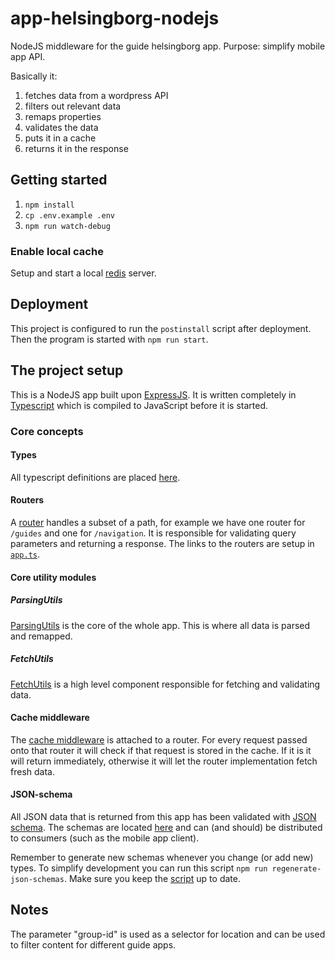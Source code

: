 # app-helsingborg-nodejs

NodeJS middleware for the guide helsingborg app. Purpose: simplify mobile app API.

Basically it:

1. fetches data from a wordpress API
2. filters out relevant data
3. remaps properties
4. validates the data
5. puts it in a cache
6. returns it in the response

## Getting started

1. `npm install`
2. `cp .env.example .env`
3. `npm run watch-debug`

### Enable local cache

Setup and start a local [redis](https://redis.io/) server.

## Deployment

This project is configured to run the `postinstall` script after deployment. Then the program is started with `npm run start`.

## The project setup

This is a NodeJS app built upon [ExpressJS](https://expressjs.com/). It is written completely in [Typescript](https://www.typescriptlang.org/) which is compiled to JavaScript before it is started.

### Core concepts

#### Types

All typescript definitions are placed [here](src/types/).

#### Routers

A [router](src/routes/) handles a subset of a path, for example we have one router for `/guides` and one for `/navigation`. It is responsible for validating query parameters and returning a response. The links to the routers are setup in [`app.ts`](src/app.ts).

#### Core utility modules

##### ParsingUtils

[ParsingUtils](src/utils/parsingUtils.ts) is the core of the whole app. This is where all data is parsed and remapped.

##### FetchUtils

[FetchUtils](src/utils/fetchUtils.ts) is a high level component responsible for fetching and validating data.

#### Cache middleware

The [cache middleware](src/middleware/cache.ts) is attached to a router. For every request passed onto that router it will check if that request is stored in the cache. If it is it will return immediately, otherwise it will let the router implementation fetch fresh data.

#### JSON-schema

All JSON data that is returned from this app has been validated with [JSON schema](http://json-schema.org/). The schemas are located [here](json-schemas/) and can (and should) be distributed to consumers (such as the mobile app client).

Remember to generate new schemas whenever you change (or add new) types. To simplify development you can run this script `npm run regenerate-json-schemas`. Make sure you keep the [script](scripts/generate-json-schemas.sh) up to date.

## Notes

The parameter "group-id" is used as a selector for location and can be used to filter content for different guide apps.
